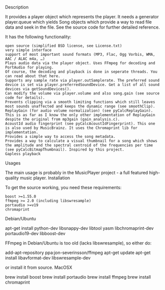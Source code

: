 
Description

It provides a player object which represents the player. It needs a generator player.queue which yields Song objects which provide a way to read file data and seek in the file. See the source code for further detailed reference.

It has the following functionality:

    open source (simplified BSD license, see License.txt)
    very simple interface
    support of most important sound formats (MP3, Flac, Ogg Vorbis, WMA, AAC / ALAC m4a, …)
    Plays audio data via the player object. Uses FFmpeg for decoding and PortAudio for playing.
    Of course, the decoding and playback is done in seperate threads. You can read about that here.
    Supports any sample rate via player.outSamplerate. The preferred sound device is set via player.preferredSoundDevice. Get a list of all sound devices via getSoundDevices().
    Can modify the volume via player.volume and also song.gain (see source code for details).
    Prevents clipping via a smooth limiting functions which still leaves most sounds unaffected and keeps the dynamic range (see smoothClip).
    ReplayGain (for audio volume normalization) (see pyCalcReplayGain). This is as far as I know the only other implementation of ReplayGain despite the original from mp3gain (gain_analysis.c).
    AcoustId audio fingerprint (see pyCalcAcoustIdFingerprint). This one is also used by MusicBrainz. It uses the Chromaprint lib for implementation.
    Provides a simple way to access the song metadata.
    Provides a way to calculate a visual thumbnail for a song which shows the amplitude and the spectral centroid of the frequencies per time (see pyCalcBitmapThumbnail). Inspired by this project.
    Gapless playback

Usages

The main usage is probably in the MusicPlayer project - a full featured high-quality music player.
Installation

To get the source working, you need these requirements:

    boost >=1.55.0
    ffmpeg >= 2.0 (including libswresample)
    portaudio >=v19
    chromaprint

Debian/Ubuntu

apt-get install python-dev libsnappy-dev libtool yasm libchromaprint-dev portaudio19-dev libboost-dev

FFmpeg in Debian/Ubuntu is too old (lacks libswresample), so either do:

add-apt-repository ppa:jon-severinsson/ffmpeg
apt-get update
apt-get install libavformat-dev libswresample-dev

or install it from source.
MacOSX

brew install boost
brew install portaudio
brew install ffmpeg
brew install chromaprint

